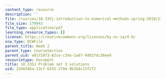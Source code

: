 ```yaml
---
content_type: resource
description: ''
file: /courses/18-335j-introduction-to-numerical-methods-spring-2019/2340346a23cfb53527949b2b8c15f2f2_MIT18_335JS19_pset3sol.pdf
file_size: 179943
file_type: application/pdf
learning_resource_types: []
license: https://creativecommons.org/licenses/by-nc-sa/4.0/
ocw_type: OCWFile
parent_title: Week 2
parent_type: CourseSection
parent_uid: e81728f3-82ce-c39a-1a67-9d027dc38ee9
resourcetype: Document
title: 18.335J Problem set 3 solutions
uid: 2340346a-23cf-b535-2794-9b2b8c15f2f2
---
```

